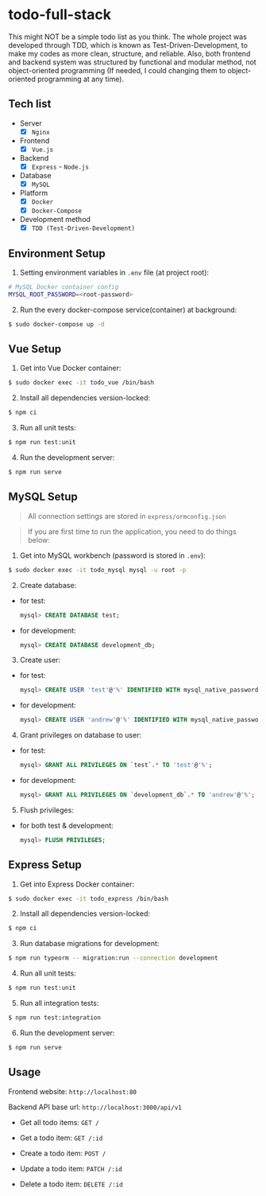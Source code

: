 # todo-full-stack

This might NOT be a simple todo list as you think. The whole project was developed through TDD, which is known as Test-Driven-Development, to make my codes as more clean, structure, and reliable. Also, both frontend and backend system was structured by functional and modular method, not object-oriented programming (If needed, I could changing them to object-oriented programming at any time).

## Tech list

- Server
  - [x] `Nginx`

- Frontend
  - [x] `Vue.js`

- Backend
  - [x] `Express` - `Node.js`

- Database
  - [x] `MySQL`

- Platform
  - [x] `Docker`
  - [x] `Docker-Compose`

- Development method
  - [x] `TDD (Test-Driven-Development)`

## Environment Setup

1. Setting environment variables in `.env` file (at project root):

  ```bash
  # MySQL Docker container config
  MYSQL_ROOT_PASSWORD=<root-password>
  ```

2. Run the every docker-compose service(container) at background:

  ```bash
  $ sudo docker-compose up -d
  ```

## Vue Setup

1. Get into Vue Docker container:

  ```bash
  $ sudo docker exec -it todo_vue /bin/bash
  ````

2. Install all dependencies version-locked:

  ```bash
  $ npm ci
  ```

3. Run all unit tests:

  ```bash
  $ npm run test:unit
  ```

4. Run the development server:

  ```bash
  $ npm run serve
  ```

## MySQL Setup

> All connection settings are stored in `express/ormconfig.json`

> If you are first time to run the application, you need to do things below:

1. Get into MySQL workbench (password is stored in `.env`):

  ```bash
  $ sudo docker exec -it todo_mysql mysql -u root -p
  ```

2. Create database:

  - for test:

    ```sql
    mysql> CREATE DATABASE test;
    ```

  - for development:

    ```sql
    mysql> CREATE DATABASE development_db;
    ```

3. Create user:

  - for test:

    ```sql
    mysql> CREATE USER 'test'@'%' IDENTIFIED WITH mysql_native_password BY 'test';
    ```

  - for development:

    ```sql
    mysql> CREATE USER 'andrew'@'%' IDENTIFIED WITH mysql_native_password BY 'password';
    ```

4. Grant privileges on database to user:

  - for test:

    ```sql
    mysql> GRANT ALL PRIVILEGES ON `test`.* TO 'test'@'%';
    ```

  - for development:

    ```sql
    mysql> GRANT ALL PRIVILEGES ON `development_db`.* TO 'andrew'@'%';
    ```

5. Flush privileges:

  - for both test & development:

    ```sql
    mysql> FLUSH PRIVILEGES;
    ```

## Express Setup

1. Get into Express Docker container:

  ```bash
  $ sudo docker exec -it todo_express /bin/bash
  ```

2. Install all dependencies version-locked:

  ```bash
  $ npm ci
  ```

3. Run database migrations for development:

  ```bash
  $ npm run typeorm -- migration:run --connection development
  ```

4. Run all unit tests:

  ```bash
  $ npm run test:unit
  ```

5. Run all integration tests:

  ```bash
  $ npm run test:integration
  ```

6. Run the development server:

  ```bash
  $ npm run serve
  ```

## Usage

Frontend website: `http://localhost:80`

Backend API base url: `http://localhost:3000/api/v1`

  - Get all todo items: `GET /`

  - Get a todo item: `GET /:id`

  - Create a todo item: `POST /`

  - Update a todo item: `PATCH /:id`

  - Delete a todo item: `DELETE /:id`
